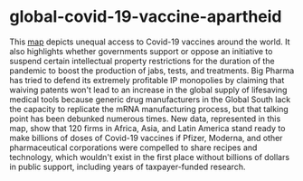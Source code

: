 # global-covid-19-vaccine-apartheid
This <a href='https://kwstancil.github.io/global-covid-19-vaccine-apartheid' target="blank"> map</a> depicts unequal access to Covid-19 vaccines around the world. It also highlights whether
governments support or oppose an initiative to suspend certain intellectual property restrictions
for the duration of the pandemic to boost the production of jabs, tests, and treatments.
Big Pharma has tried to defend its extremely profitable IP monopolies by claiming that waiving
patents won't lead to an increase in the global supply of lifesaving medical tools because generic
drug manufacturers in the Global South lack the capacity to replicate the mRNA manufacturing
process, but that talking point has been debunked numerous times. New data, represented in this
map, show that 120 firms in Africa, Asia, and Latin America stand ready to make billions of doses
of Covid-19 vaccines if Pfizer, Moderna, and other pharmaceutical corporations were compelled to
share recipes and technology, which wouldn't exist in the first place without billions of dollars
in public support, including years of taxpayer-funded research.
